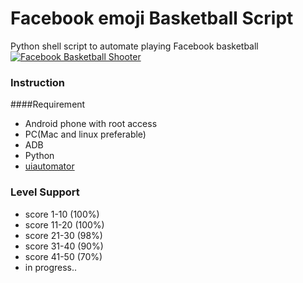 # Facebook emoji Basketball Script
Python shell script to automate playing Facebook basketball
[![Facebook Basketball Shooter](http://img.youtube.com/vi/DkmA7ZoSWr4/0.jpg)](http://www.youtube.com/watch?v=DkmA7ZoSWr4)

### Instruction

####Requirement
* Android phone with root access
* PC(Mac and linux preferable)
* ADB
* Python
* [uiautomator](https://github.com/xiaocong/uiautomator)



  


### Level Support
* score 1-10 (100%)
* score 11-20 (100%)
* score 21-30 (98%)
* score 31-40 (90%)
* score 41-50 (70%)
* in progress..
